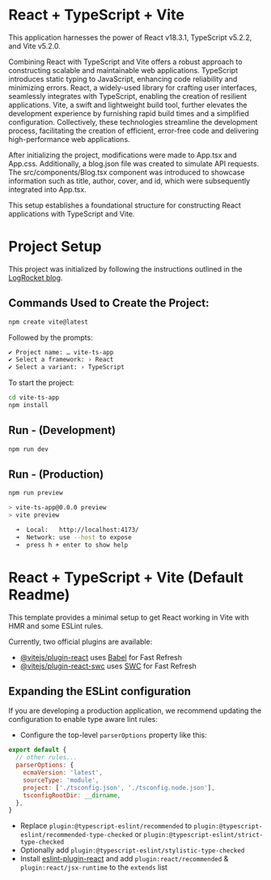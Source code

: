 # React + TypeScript + Vite

This application harnesses the power of React v18.3.1, TypeScript v5.2.2, and Vite v5.2.0.

Combining React with TypeScript and Vite offers a robust approach to constructing scalable and maintainable web applications. TypeScript introduces static typing to JavaScript, enhancing code reliability and minimizing errors. React, a widely-used library for crafting user interfaces, seamlessly integrates with TypeScript, enabling the creation of resilient applications. Vite, a swift and lightweight build tool, further elevates the development experience by furnishing rapid build times and a simplified configuration. Collectively, these technologies streamline the development process, facilitating the creation of efficient, error-free code and delivering high-performance web applications.

After initializing the project, modifications were made to App.tsx and App.css. Additionally, a blog.json file was created to simulate API requests. The src/components/Blog.tsx component was introduced to showcase information such as title, author, cover, and id, which were subsequently integrated into App.tsx.

This setup establishes a foundational structure for constructing React applications with TypeScript and Vite.


# Project Setup

This project was initialized by following the instructions outlined in the [LogRocket blog](https://blog.logrocket.com/build-react-typescript-app-vite/).

## Commands Used to Create the Project:

```bash
npm create vite@latest
```

Followed by the prompts:

```bash
✔ Project name: … vite-ts-app
✔ Select a framework: › React
✔ Select a variant: › TypeScript
```

To start the project:

```bash
cd vite-ts-app
npm install
```
## Run - (Development)
```bash
npm run dev 
```

## Run - (Production)
```bash
npm run preview

> vite-ts-app@0.0.0 preview
> vite preview

  ➜  Local:   http://localhost:4173/
  ➜  Network: use --host to expose
  ➜  press h + enter to show help

```


# React + TypeScript + Vite (Default Readme)

This template provides a minimal setup to get React working in Vite with HMR and some ESLint rules.

Currently, two official plugins are available:

- [@vitejs/plugin-react](https://github.com/vitejs/vite-plugin-react/blob/main/packages/plugin-react/README.md) uses [Babel](https://babeljs.io/) for Fast Refresh
- [@vitejs/plugin-react-swc](https://github.com/vitejs/vite-plugin-react-swc) uses [SWC](https://swc.rs/) for Fast Refresh

## Expanding the ESLint configuration

If you are developing a production application, we recommend updating the configuration to enable type aware lint rules:

- Configure the top-level `parserOptions` property like this:

```js
export default {
  // other rules...
  parserOptions: {
    ecmaVersion: 'latest',
    sourceType: 'module',
    project: ['./tsconfig.json', './tsconfig.node.json'],
    tsconfigRootDir: __dirname,
  },
}
```

- Replace `plugin:@typescript-eslint/recommended` to `plugin:@typescript-eslint/recommended-type-checked` or `plugin:@typescript-eslint/strict-type-checked`
- Optionally add `plugin:@typescript-eslint/stylistic-type-checked`
- Install [eslint-plugin-react](https://github.com/jsx-eslint/eslint-plugin-react) and add `plugin:react/recommended` & `plugin:react/jsx-runtime` to the `extends` list
